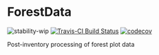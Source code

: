 # ForestData
![stability-wip](https://img.shields.io/badge/stability-work_in_progress-lightgrey.svg)
[![Travis-CI Build Status](https://travis-ci.org/EcoFoG/ForestData.svg?branch=master)](https://travis-ci.org/EcoFoG/ForestData)
[![codecov](https://codecov.io/github/EcoFoG/ForestData/branch/master/graphs/badge.svg)](https://codecov.io/github/EcoFoG/ForestData) 

Post-inventory processing of forest plot data
